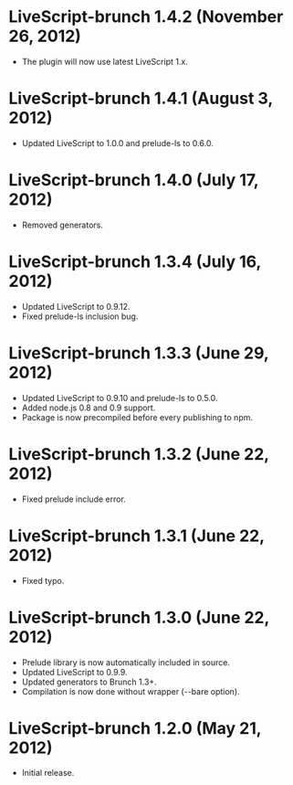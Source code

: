 # LiveScript-brunch 1.4.2 (November 26, 2012)
* The plugin will now use latest LiveScript 1.x.

# LiveScript-brunch 1.4.1 (August 3, 2012)
* Updated LiveScript to 1.0.0 and prelude-ls to 0.6.0.

# LiveScript-brunch 1.4.0 (July 17, 2012)
* Removed generators.

# LiveScript-brunch 1.3.4 (July 16, 2012)
* Updated LiveScript to 0.9.12.
* Fixed prelude-ls inclusion bug.

# LiveScript-brunch 1.3.3 (June 29, 2012)
* Updated LiveScript to 0.9.10 and prelude-ls to 0.5.0.
* Added node.js 0.8 and 0.9 support.
* Package is now precompiled before every publishing to npm.

# LiveScript-brunch 1.3.2 (June 22, 2012)
* Fixed prelude include error.

# LiveScript-brunch 1.3.1 (June 22, 2012)
* Fixed typo.

# LiveScript-brunch 1.3.0 (June 22, 2012)
* Prelude library is now automatically included in source.
* Updated LiveScript to 0.9.9.
* Updated generators to Brunch 1.3+.
* Compilation is now done without wrapper (--bare option).

# LiveScript-brunch 1.2.0 (May 21, 2012)
* Initial release.
